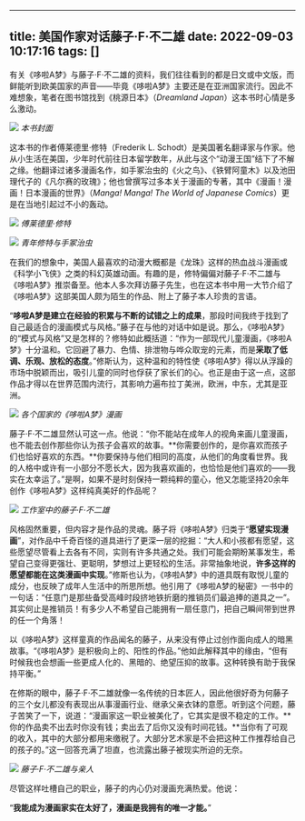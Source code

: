 
---
title: 美国作家对话藤子·F·不二雄
date: 2022-09-03 10:17:16
tags: []
---


有关《哆啦A梦》与藤子·F·不二雄的资料，我们往往看到的都是日文或中文版，而鲜能听到欧美国家的声音——毕竟《哆啦A梦》主要还是在亚洲国家流行。因此不难想象，笔者在图书馆找到《桃源日本》（_Dreamland Japan_）这本书时心情是多么激动。

![](https://picx.zhimg.com/80/v2-4867ed113ea7fc2e39b6cc6cd730b4bd_1440w.jpg?source=d16d100b)
_本书封面_

这本书的作者傅莱德里·修特（Frederik L. Schodt）是美国著名翻译家与作家。他从小生活在美国，少年时代前往日本留学数年，从此与这个“动漫王国”结下了不解之缘。他翻译过诸多漫画名作，如手冢治虫的《火之鸟》、《铁臂阿童木》以及池田理代子的《凡尔赛的玫瑰》；他也曾撰写过多本关于漫画的专著，其中《漫画！漫画！日本漫画的世界》（_Manga! Manga! The World of Japanese Comics_）更是在当地引起过不小的轰动。

![](https://pica.zhimg.com/80/v2-9f1f0e21eb7b1996a1d6452846d10d02_1440w.jpg?source=d16d100b)
_傅莱德里·修特_

![](https://pica.zhimg.com/80/v2-6780e3832d327f21fbdaabbdf44da65d_1440w.jpg?source=d16d100b)
_青年修特与手冢治虫_

在我们的想象中，美国人最喜欢的动漫大概都是《龙珠》这样的热血战斗漫画或《科学小飞侠》之类的科幻英雄动画。有趣的是，修特偏偏对藤子·F·不二雄与《哆啦A梦》推崇备至。他本人多次拜访藤子先生，也在这本书中用一大节介绍了《哆啦A梦》这部美国人颇为陌生的作品、附上了藤子本人珍贵的言语。

“**哆啦A梦是建立在经验的积累与不断的试错之上的成果**，那段时间我终于找到了自己最适合的漫画模式与风格。”藤子在与他的对话中如是说。那么，《哆啦A梦》的“模式与风格”又是怎样的？修特如此概括道：“作为一部现代儿童漫画，《哆啦A梦》十分温和。它回避了暴力、色情、排泄物与哗众取宠的元素，而是**采取了低调、乐观、放松的态度**。”修斯认为，这种温和的特性使《哆啦A梦》得以从浮躁的市场中脱颖而出，吸引儿童的同时也俘获了家长们的心。也正是由于这一点，这部作品才得以在世界范围内流行，其影响力遍布拉丁美洲，欧洲，中东，尤其是亚洲。

![](https://pica.zhimg.com/80/v2-6c645516a036002bebf146d8fb4085ca_1440w.jpg?source=d16d100b)
_各个国家的《哆啦A梦》漫画_

藤子·F·不二雄显然认可这一点。他说：“你不能站在成年人的视角来画儿童漫画，也不能去创作那些你认为孩子会喜欢的故事。**你需要创作的，是你喜欢而孩子们也恰好喜欢的东西。**你要保持与他们相同的高度，从他们的角度看世界。我的人格中或许有一小部分不愿长大，因为我喜欢画的，也恰恰是他们喜欢的——我实在太幸运了。”是啊，如果不是时刻保持一颗纯粹的童心，他又怎能坚持20余年创作《哆啦A梦》这样纯真美好的作品呢？

![](https://pic1.zhimg.com/80/v2-3e7321458f065355f48e2d276a9a6b20_1440w.jpg?source=d16d100b)
_工作室中的藤子·F·不二雄_

风格固然重要，但内容才是作品的灵魂。藤子将《哆啦A梦》归类于“**愿望实现漫画**”，对作品中千奇百怪的道具进行了更深一层的挖掘：“大人和小孩都有愿望，这些愿望尽管看上去各有不同，实则有许多共通之处。我们可能会期盼某事发生，希望自己变得更强壮、更聪明，梦想过上更轻松的生活。非常抽象地说，**许多这样的愿望都能在这类漫画中实现**。”修斯也认为，《哆啦A梦》中的道具既有取悦儿童的成分，也反映了成年人生活中的所思所想。他引用了《哆啦A梦的秘密》一书中的一句话：“任意门是那些备受高峰时段挤地铁折磨的推销员们最追捧的道具之一”。其实何止是推销员！有多少人不希望自己能拥有一扇任意门，把自己瞬间带到世界的任一个角落！

以《哆啦A梦》这样童真的作品闻名的藤子，从来没有停止过创作面向成人的暗黑故事。“《哆啦A梦》是积极向上的、阳性的作品。”他如此解释其中的缘由，“但有时候我也会想画一些更成人化的、黑暗的、绝望压抑的故事。这种转换有助于我保持平衡。”

在修斯的眼中，藤子·F·不二雄就像一名传统的日本匠人，因此他很好奇为何藤子的三个女儿都没有表现出从事漫画行业、继承父亲衣钵的意愿。听到这个问题，藤子苦笑了一下，说道：“漫画家这一职业被美化了，它其实是很不稳定的工作。**你的作品卖不出去时你没有钱；卖出去了后你又没有时间花钱。**当你有了可观的收入，其中的大部分都用来缴税了。大部分艺术家是不会把这种工作推荐给自己的孩子的。”这一回答充满了坦直，也流露出藤子被现实所迫的无奈。

![](https://picx.zhimg.com/80/v2-da9a1f4ac45987002e48fe0dada0dbfe_1440w.jpg?source=d16d100b)
_藤子·F·不二雄与亲人_

尽管这样吐槽自己的职业，藤子的内心仍对漫画充满热爱。他说：

“**我能成为漫画家实在太好了，漫画是我拥有的唯一才能。**”